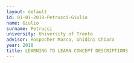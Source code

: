 ```yaml
---
layout: default 
id: 01-01-2018-Petrucci-Giulio
name: Giulio
surname: Petrucci
university: University of Trento
advisor: Rospocher Marco, Ghidini Chiara
year: 2018
title: LEARNING TO LEARN CONCEPT DESCRIPTIONS
---
```

